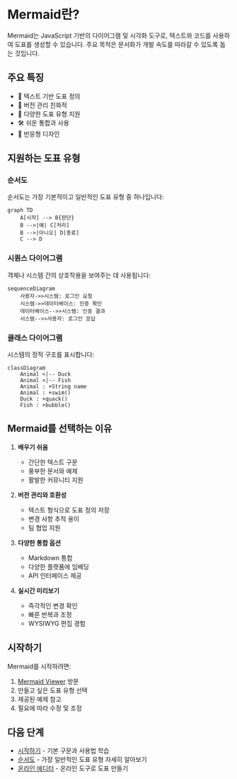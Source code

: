 # Mermaid란?

Mermaid는 JavaScript 기반의 다이어그램 및 시각화 도구로, 텍스트와 코드를 사용하여 도표를 생성할 수 있습니다. 주요 목적은 문서화가 개발 속도를 따라갈 수 있도록 돕는 것입니다.

## 주요 특징

- 📝 텍스트 기반 도표 정의
- 🔄 버전 관리 친화적
- 🎨 다양한 도표 유형 지원
- 🛠 쉬운 통합과 사용
- 📱 반응형 디자인

## 지원하는 도표 유형

### 순서도
순서도는 가장 기본적이고 일반적인 도표 유형 중 하나입니다:

```mermaid
graph TD
    A[시작] --> B{판단}
    B -->|예| C[처리]
    B -->|아니오| D[종료]
    C --> D
```

### 시퀀스 다이어그램
객체나 시스템 간의 상호작용을 보여주는 데 사용됩니다:

```mermaid
sequenceDiagram
    사용자->>시스템: 로그인 요청
    시스템->>데이터베이스: 인증 확인
    데이터베이스-->>시스템: 인증 결과
    시스템-->>사용자: 로그인 응답
```

### 클래스 다이어그램
시스템의 정적 구조를 표시합니다:

```mermaid
classDiagram
    Animal <|-- Duck
    Animal <|-- Fish
    Animal : +String name
    Animal : +swim()
    Duck : +quack()
    Fish : +bubble()
```

## Mermaid를 선택하는 이유

1. **배우기 쉬움**
   - 간단한 텍스트 구문
   - 풍부한 문서와 예제
   - 활발한 커뮤니티 지원

2. **버전 관리와 호환성**
   - 텍스트 형식으로 도표 정의 저장
   - 변경 사항 추적 용이
   - 팀 협업 지원

3. **다양한 통합 옵션**
   - Markdown 통합
   - 다양한 플랫폼에 임베딩
   - API 인터페이스 제공

4. **실시간 미리보기**
   - 즉각적인 변경 확인
   - 빠른 반복과 조정
   - WYSIWYG 편집 경험

## 시작하기

Mermaid를 시작하려면:

1. [Mermaid Viewer](https://mermaidviewer.com) 방문
2. 만들고 싶은 도표 유형 선택
3. 제공된 예제 참고
4. 필요에 따라 수정 및 조정

## 다음 단계

- [시작하기](/ko/introduction/getting-started) - 기본 구문과 사용법 학습
- [순서도](/ko/diagrams/flowchart) - 가장 일반적인 도표 유형 자세히 알아보기
- [온라인 에디터](/ko/mermaid-viewer/live-editor) - 온라인 도구로 도표 만들기 